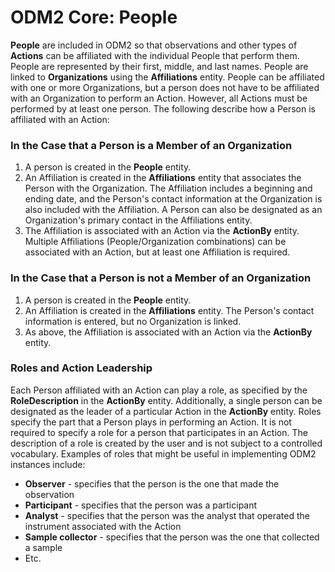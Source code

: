 ODM2 Core: People
=================

**People** are included in ODM2 so that observations and other types of **Actions** can be affiliated with the individual People that perform them. People are represented by their first, middle, and last names. People are linked to **Organizations** using the **Affiliations** entity. People can be affiliated with one or more Organizations, but a person does not have to be affiliated with an Organization to perform an Action. However, all Actions must be performed by at least one person. The following describe how a Person is affiliated with an Action:

### In the Case that a Person is a Member of an Organization ###
1. A person is created in the **People** entity.
2. An Affiliation is created in the **Affiliations** entity that associates the Person with the Organization. The Affiliation includes a beginning and ending date, and the Person's contact information at the Organization is also included with the Affiliation. A Person can also be designated as an Organization's primary contact in the Affiliations entity.
3. The Affiliation is associated with an Action via the **ActionBy** entity. Multiple Affiliations (People/Organization combinations) can be associated with an Action, but at least one Affiliation is required.

### In the Case that a Person is not a Member of an Organization ###
1. A person is created in the **People** entity.
2. An Affiliation is created in the **Affiliations** entity. The Person's contact information is entered, but no Organization is linked.
3. As above, the Affiliation is associated with an Action via the **ActionBy** entity.

### Roles and Action Leadership ###
Each Person affiliated with an Action can play a role, as specified by the **RoleDescription** in the **ActionBy** entity.  Additionally, a single person can be designated as the leader of a particular Action in the **ActionBy** entity. Roles specify the part that a Person plays in performing an Action. It is not required to specify a role for a person that participates in an Action. The description of a role is created by the user and is not subject to a controlled vocabulary. Examples of roles that might be useful in implementing ODM2 instances include:

* **Observer** - specifies that the person is the one that made the observation
* **Participant** - specifies that the person was a participant
* **Analyst** - specifies that the person was the analyst that operated the instrument associated with the Action
* **Sample collector** - specifies that the person was the one that collected a sample
* Etc.
